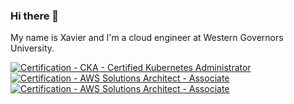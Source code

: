 ### Hi there 👋

My name is Xavier and I'm a cloud engineer at Western Governors University.

[![Certification - CKA - Certified Kubernetes Administrator](https://images.credly.com/size/220x220/images/8b8ed108-e77d-4396-ac59-2504583b9d54/cka_from_cncfsite__281_29.png)](https://www.credly.com/badges/f6fe9c82-144d-49ae-bc5e-92e582f82909/public_url)
[![Certification - AWS Solutions Architect - Associate](https://images.credly.com/size/220x220/images/0e284c3f-5164-4b21-8660-0d84737941bc/image.png)](https://www.credly.com/badges/4d2bb0a6-f230-40fd-a178-107d28b0484a/public_url)
[![Certification - AWS Solutions Architect - Associate](https://images.credly.com/size/220x220/images/b9feab85-1a43-4f6c-99a5-631b88d5461b/image.png)](https://www.credly.com/badges/a2f817c3-59cd-48c6-a9cd-2bc50f939378)

<!--
**xmclallen/xmclallen** is a ✨ _special_ ✨ repository because its `README.md` (this file) appears on your GitHub profile.

Here are some ideas to get you started:

- 🔭 I’m currently working on ...
- 🌱 I’m currently learning ...
- 👯 I’m looking to collaborate on ...
- 🤔 I’m looking for help with ...
- 💬 Ask me about ...
- 📫 How to reach me: ...
- 😄 Pronouns: ...
- ⚡ Fun fact: ...
-->
